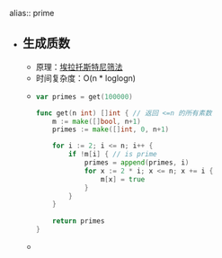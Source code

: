 alias:: prime

- ## 生成质数
	- 原理：[埃拉托斯特尼筛法](https://oi-wiki.org/math/number-theory/sieve/)
	- 时间复杂度：O(n * loglogn)
	- ```go
	  var primes = get(100000)
	  
	  func get(n int) []int { // 返回 <=n 的所有素数
	      m := make([]bool, n+1)
	      primes := make([]int, 0, n+1)
	  
	      for i := 2; i <= n; i++ {
	          if !m[i] { // is prime
	              primes = append(primes, i)
	              for x := 2 * i; x <= n; x += i {
	                  m[x] = true
	              }
	          }
	      }
	      
	      return primes
	  }
	  ```
	-